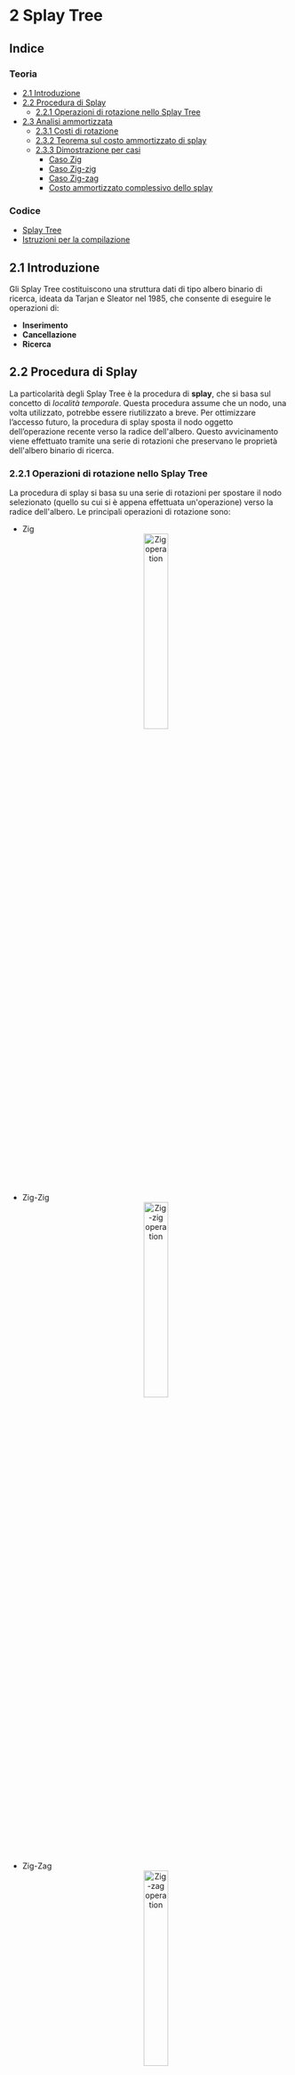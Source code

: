 # 2 Splay Tree

## Indice

### Teoria
- [2.1 Introduzione](#21-introduzione)
- [2.2 Procedura di Splay](#22-procedura-di-splay)
  - [2.2.1 Operazioni di rotazione nello Splay Tree](#221-operazioni-di-rotazione-nello-splay-tree)
- [2.3 Analisi ammortizzata](#23-analisi-ammortizzata)
  - [2.3.1 Costi di rotazione](#231-costi-di-rotazione)
  - [2.3.2 Teorema sul costo ammortizzato di splay](#232-teorema-sul-costo-ammortizzato-di-splay)
  - [2.3.3 Dimostrazione per casi](#233-dimostrazione-per-casi)
    - [Caso Zig](#caso-zig)
    - [Caso Zig-zig](#caso-zig-zig)
    - [Caso Zig-zag](#caso-zig-zag)
    - [Costo ammortizzato complessivo dello splay](#costo-ammortizzato-complessivo-dello-splay)

### Codice
- [Splay Tree](https://github.com/MoonLightLucrix/Algoritmi-e-complessita/tree/master/Splay%20Tree/src)
- [Istruzioni per la compilazione](#istruzioni-per-la-compilazione)

## 2.1 Introduzione
Gli Splay Tree costituiscono una struttura dati di tipo albero binario di ricerca, ideata da Tarjan e Sleator nel 1985, che consente di eseguire le operazioni di:
- **Inserimento**
- **Cancellazione**
- **Ricerca**

## 2.2 Procedura di Splay
La particolarità degli Splay Tree è la procedura di **splay**, che si basa sul concetto di _località temporale_.
Questa procedura assume che un nodo, una volta utilizzato, potrebbe essere riutilizzato a breve.
Per ottimizzare l’accesso futuro, la procedura di splay sposta il nodo oggetto dell’operazione recente verso la radice dell'albero.
Questo avvicinamento viene effettuato tramite una serie di rotazioni che preservano le proprietà dell'albero binario di ricerca.

### 2.2.1 Operazioni di rotazione nello Splay Tree
La procedura di splay si basa su una serie di rotazioni per spostare il nodo selezionato (quello su cui si è appena effettuata un'operazione) verso la radice dell'albero.
Le principali operazioni di rotazione sono:

- Zig<br> <div align="center"> <img src="Image/Zig.png" alt="Zig operation" width="30%" height="30%"/> </p>
- Zig-Zig<br> <div align="center"> <img src="Image/Zig-zig.png" alt="Zig-zig operation" width="30%" height="30%"/> </p>
- Zig-Zag<br> <div align="center"> <img src="Image/Zig-zag.png" alt="Zig-zag operation" width="30%" height="30%"/> </p>
- Zag<br> <div align="center"> <img src="Image/Zag.png" alt="Zag operation" width="30%" height="30%"/> </p>
- Zag-Zag<br> <div align="center"> <img src="Image/Zag-zag.png" alt="Zag-zag operation" width="30%" height="30%"/> </p>
- Zag-Zig<br> <div align="center"> <img src="Image/Zag-zig.png" alt="Zag-zig operation" width="30%" height="30%"/> </p>

## 2.3 Analisi ammortizzata
Negli Splay Tree, il costo ammortizzato di una rotazione è di $O(\log_2(n))$, dove $n$ è il numero di nodi.
Considerando $m$ operazioni di ricerca, inserimento o cancellazione, quello che si ottiene è una complessità ammortizzata totale di $O(m \cdot \log_2(n))$.

### 2.3.1 Costi di rotazione
Ogni tipo di rotazione ha un costo definito come segue:

| Rotazione | Costo |
|----------|----------|
| Zig | 1 |
| Zig-zig | 2 |
| Zig-zag | 2 |

L'analisi ammortizzata calcola il costo medio di ogni operazione su una sequenza di operazioni, in questo caso viene sfruttando il **metodo del potenziale**.

Si definiscano le seguenti grandezze:

- $S(\nu)$: numeri di nodi del sotto albero radicato in $\nu$.
- $R(\nu)=_{DEF} \log_2(S(\nu))$: rango del nodo $\nu$.
- $\Phi(T)=\sum _{\nu \in T}R(\nu)$: funzione potenziale dell'albero $T$.

### 2.3.2 Teorema sul costo ammortizzato di splay
> Il costo ammortizzato della procedura di splay è al più
>
> $$
> 3 \cdot (R(ROOT(T))-R(x))+1
> $$
>
> dove $x$ è il nodo in cui viene eseguita la splay.

### 2.3.3 Dimostrazione per casi
#### Caso Zig
<p align="center"> <img src="Image/ZigDim.png" alt="Zig dimostration" width="50%" height="50%"/>

Si supponga che, dopo la rotazione, il numero di nodi nel sottoalbero radicato in $x$ sia aumentato, quindi $S_f(x) \geq S_i(x)$, e di conseguenza:

$$
R_f(x) \geq R_i(x)
$$

Calcolando la differenza nella funzione potenziale:

$$
\Delta \Phi(T)=R_f(x)-R_i(x) \leq 3 \cdot (R_f(x)-R_i(x))
$$

Pertanto, il costo ammortizzato della rotazione Zig è:

$$
\hat{c}_ {zig} \leq 3 \cdot (R_f(x)-R_i(x))+1
$$

#### Caso Zig-zig
<p align="center"> <img src="Image/ZigzigDim.png" alt="Zig-zig dimostration" width="50%" height="50%"/>

Nel caso Zig-zig, la differenza nella funzione potenziale risulta:

$$
\Delta \Phi(T)=R_f(x)+R_f(p)+R_f(n)-R_i(x)-R_i(p)-R_i(n)
$$

Poiché $S_i(n)=S_f(x) \rightarrow R_i(n)=R_f(x)$, segue:

$$
\Delta \Phi(T)=R_f(p)+R_f(n)-R_i(x)-R_i(p)
$$

Si può maggiorare $S_f(x) \geq S_f(p) \rightarrow R_f(x) \geq R_f(p)$ ottenendo:

$$
\Delta \Phi(T) \leq R_f(x)+R_f(n)-R_i(x)-R_i(p)
$$

$$
\Delta \Phi(T) \leq R_f(x)+R_f(n)-R_i(x)-R_i(p)+R_i(x)-R_i(x)
$$

Applicando il _lemma tecnico_ $S_i(x)+S_f(n) \leq S_f(x) \rightarrow R_i(x)+R_f(n) \leq 2 \cdot R_f(x)-2$ si ottiene:

$$
\Delta \Phi(T) \leq 2 \cdot R_f(x)-2+R_f(x)-2 \cdot R_i(x)-R_i(p)
$$

Si sottrae a $\Delta \Phi(T)$ la quantità $R_i(x)$ anziché $R_i(p)$, in questo modo la maggiorazione continua ancora a valere

$$
\Delta \Phi(T) \leq 3 \cdot R_f(x)-2-2 \cdot R_i(x)-R_i(x)
$$

$$
\Delta \Phi(T) \leq 3 \cdot R_f(x)-2-3 \cdot R_i(x)
$$

$$
\Delta \Phi(T) \leq 3 \cdot (R_f(x)-R_i(x))-2
$$

Quindi, il costo ammortizzato del caso Zig-zig è:

$$
\hat{c}_{zig-zig} \leq 3 \cdot (R_f(x)-R_i(x))
$$

#### Caso Zig-zag
<p align="center"> <img src="Image/ZigzagDim.png" alt="Zig-zag dimostration" width="50%" height="50%"/>

Nel caso Zig-zag, la differenza nella funzione potenziale risulta:

$$
\Delta \Phi(T)=R_f(x)+R_f(p)+R_f(n)-R_i(x)-R_i(p)-R_i(n)
$$

Si osserva che, $S_i(n)=S_f(x) \rightarrow R_i(n)=R_f(x)$

Quindi:

$$
\Delta \Phi(T)=R_f(p)+R_f(n)-R_i(x)-R_i(p)
$$

Usando il _lemma tecnico_:

$$
\Delta \Phi(T) \leq 2 \cdot R_f(x)-2-R_i(x)-R_i(p)
$$

Si sottrae a $\Delta \Phi(T)$ la quantità $R_i(x)$ anziché $R_i(p)$, in questo modo la maggiorazione continua ancora a valere

$$
\Delta \Phi(T) \leq 2 \cdot R_f(x)-2-R_i(x)-R_i(x)
$$

$$
\Delta \Phi(T) \leq 2 \cdot R_f(x)-2-2 \cdot R_i(x)
$$

$$
\Delta \Phi(T) \leq 2 \cdot (R_f(x)-R_i(x))-2
$$

Maggiorando per $3$ anziché $2$ vale ancora la maggiorazione:

$$
\Delta \Phi(T) \leq 3 \cdot (R_f(x)-R_i(x))-2
$$

Si può quindi definire il costo ammortizzato del caso Zig-zag come:

$$
\hat{c}_{zig-zag} \leq 3 \cdot (R_f(x)-R_i(x))
$$

#### Costo ammortizzato complessivo dello splay
Il costo ammortizzato complessivo della procedura di splay, considerando tutte le rotazioni possibili, è:

$$
\hat{c}_{splay} \leq \sum _{j=1}^{n} 3 \cdot (R _f^{(j)}(x)-R _i^{(j)}(x))+1
$$

Dove $j$ equivale alla $j$-esima rotazione su $n$ rotazioni per portare il nodo $x$ fino alla radice.
Ciò quindi, equivale a scrivere:

$$
\hat{c}_{splay} \leq \sum _{j=1}^{n} 3 \cdot (R _f^{(j)}(x)-R _f^{(j-1)}(x))+1
$$

La sommatoria può essere svolta come _serie telescopica_, ottenendo:

$$
\hat{c}_{splay} \leq 3 \cdot (R _f^{(n)}(x)-R _f^{(1)}(x))+1
$$

Si indica con $R _f^{(n)}(x)$ il rango finale del nodo $x$ dopo aver completato tutte le rotazioni della procedura di splay.
In questo stato, il nodo $x$ è stato portato alla radice dell’albero.
D’altro canto, $R _f^{(1)}(x)$ rappresenta il rango di $x$ prima di iniziare la procedura di splay, ovvero la sua posizione originale nell'albero prima di ogni rotazione.

Quindi si può riscrivere la disugualianza come:

$$
\hat{c}_{splay} \leq 3 \cdot (R(ROOT(T))-R(x))+1
$$

Continuando con la maggiorazione, si ottiene:

$$
\hat{c}_{splay} \leq 3 \cdot (R(ROOT(T))-R(x))+1 \leq 3 \cdot (R(ROOT(T)))+1
$$

Considerando che $R(ROOT(T)) \approx \log_2(n)$ si ottiene:

$$
\hat{c}_{splay} \leq 3 \cdot \log_2(n)+1
$$

Si conclude quindi che il costo ammortizzato della procedura di splay è:

$$
O(\log_2(n))
$$

e, considerando $m$ operazioni, la complessità ammortizzata complessiva è:

$$
O(m \cdot \log_2(n)) \quad \square
$$

---

## Istruzioni per la compilazione
Usare il comando `make`su questa directory, se la compilazione è andata a buon fine il programma può essere avviato tramite il comando `make run`.
